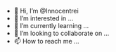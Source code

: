 - 👋 Hi, I’m @Innocentrei
- 👀 I’m interested in ...
- 🌱 I’m currently learning ...
- 💞️ I’m looking to collaborate on ...
- 📫 How to reach me ...

<!---
Innocentrei/Innocentrei is a ✨ special ✨ repository because its `README.md` (this file) appears on your GitHub profile.
You can click the Preview link to take a look at your changes.
--->
